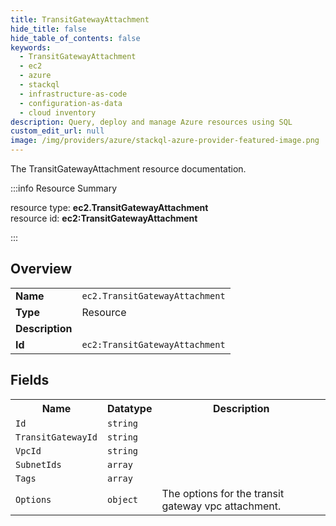 ```yaml
---
title: TransitGatewayAttachment
hide_title: false
hide_table_of_contents: false
keywords:
  - TransitGatewayAttachment
  - ec2
  - azure
  - stackql
  - infrastructure-as-code
  - configuration-as-data
  - cloud inventory
description: Query, deploy and manage Azure resources using SQL
custom_edit_url: null
image: /img/providers/azure/stackql-azure-provider-featured-image.png
---
```

The TransitGatewayAttachment resource documentation.

:::info Resource Summary

<div class="row">
<div class="providerDocColumn">
<span>resource type:&nbsp;<b>ec2.TransitGatewayAttachment</b></span><br />
<span>resource id:&nbsp;<b>ec2:TransitGatewayAttachment</b></span><br />
</div>
</div>

:::

## Overview
<table><tbody>
<tr><td><b>Name</b></td><td><code>ec2.TransitGatewayAttachment</code></td></tr>
<tr><td><b>Type</b></td><td>Resource</td></tr>
<tr><td><b>Description</b></td><td></td></tr>
<tr><td><b>Id</b></td><td><code>ec2:TransitGatewayAttachment</code></td></tr>
</tbody></table>

## Fields
<table><tbody>
<tr><th>Name</th><th>Datatype</th><th>Description</th></tr>
<tr><td><code>Id</code></td><td><code>string</code></td><td></td></tr><tr><td><code>TransitGatewayId</code></td><td><code>string</code></td><td></td></tr><tr><td><code>VpcId</code></td><td><code>string</code></td><td></td></tr><tr><td><code>SubnetIds</code></td><td><code>array</code></td><td></td></tr><tr><td><code>Tags</code></td><td><code>array</code></td><td></td></tr><tr><td><code>Options</code></td><td><code>object</code></td><td>The options for the transit gateway vpc attachment.</td></tr>
</tbody></table>